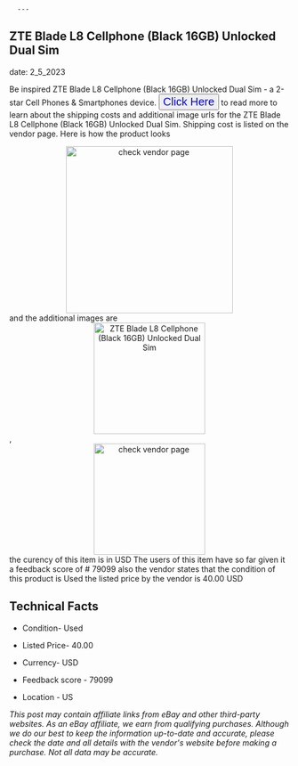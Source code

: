  
      ---
      

 ## ZTE Blade L8 Cellphone (Black 16GB) Unlocked Dual Sim 

 

      

date: 2_5_2023
     

     
      

Be inspired ZTE Blade L8 Cellphone (Black 16GB) Unlocked Dual Sim - a 2-star Cell Phones & Smartphones device. <button style="font-size:20px;color:blue" onclick="window.location.href = 'https://www.ebay.com/itm/175596912130?hash=item28e2643e02%3Ag%3AjbEAAOSwJ9Nj28wG&mkevt=1&mkcid=1&mkrid=711-53200-19255-0&campid=%253CePNCampaignId%253E&customid=%253CreferenceId%253E&toolid=10049'">Click Here</button> to read more to learn about the shipping costs and additional image urls for the ZTE Blade L8 Cellphone (Black 16GB) Unlocked Dual Sim. Shipping cost is listed on the vendor page. Here is how the product looks <div style="text-align:center;"><img onclick="window.location.href = 'https://www.ebay.com/itm/175596912130?hash=item28e2643e02%3Ag%3AjbEAAOSwJ9Nj28wG&mkevt=1&mkcid=1&mkrid=711-53200-19255-0&campid=%253CePNCampaignId%253E&customid=%253CreferenceId%253E&toolid=10049';" src="https://i.ebayimg.com/thumbs/images/g/jbEAAOSwJ9Nj28wG/s-l225.jpg" alt="check vendor page" style="width:300px; height:auto;object-fit:contain;" /></div> and the additional images are <div style="text-align:center;"><img onclick="window.location.href = '$https://www.ebay.com/itm/175596912130?hash=item28e2643e02%3Ag%3AjbEAAOSwJ9Nj28wG&mkevt=1&mkcid=1&mkrid=711-53200-19255-0&campid=%253CePNCampaignId%253E&customid=%253CreferenceId%253E&toolid=10049';" src="https://i.ebayimg.com/images/g/jbEAAOSwJ9Nj28wG/s-l1600.jpg" alt="ZTE Blade L8 Cellphone (Black 16GB) Unlocked Dual Sim" style="width:200px; height:auto;object-fit:contain;" /></div>,<div style="text-align:center;"><img onclick="window.location.href = '$https://www.ebay.com/itm/175596912130?hash=item28e2643e02%3Ag%3AjbEAAOSwJ9Nj28wG&mkevt=1&mkcid=1&mkrid=711-53200-19255-0&campid=%253CePNCampaignId%253E&customid=%253CreferenceId%253E&toolid=10049';" src="https://origin-galleryplus.ebayimg.com/ws/web/175596912130_2_0_1/225x225.jpg" alt="check vendor page" style="width:200px; height:auto;object-fit:contain;"/></div> the curency of this item is in USD The users of this item have so far given it a feedback score of # 79099 also the vendor states that the condition of this product is Used the listed price by the vendor is  40.00 USD


      
      

 ## Technical Facts 



      
      

 - Condition- Used 


      

 - Listed Price- 40.00 


      

 - Currency- USD 


      

 - Feedback score - 79099 


      

 - Location - US 


      
      

*_This post may contain affiliate links from eBay and other third-party websites. As an eBay affiliate, we earn from qualifying purchases. Although we do our best to keep the information up-to-date and accurate, please check the date and all details with the vendor's website before making a purchase. Not all data may be accurate._*



      
      